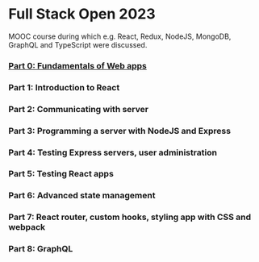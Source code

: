 # Full Stack Open 2023
MOOC course during which e.g. React, Redux, NodeJS, MongoDB, GraphQL and TypeScript were discussed.

### [Part 0: Fundamentals of Web apps](part_0)
### Part 1: Introduction to React
### Part 2: Communicating with server
### Part 3: Programming a server with NodeJS and Express
### Part 4: Testing Express servers, user administration
### Part 5: Testing React apps
### Part 6: Advanced state management
### Part 7: React router, custom hooks, styling app with CSS and webpack
### Part 8: GraphQL
